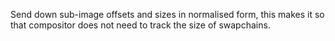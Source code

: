 Send down sub-image offsets and sizes in normalised form, this makes it so that
compositor does not need to track the size of swapchains.
